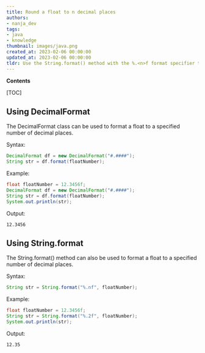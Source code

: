 ```yaml
---
title: Round a float to n decimal places
authors:
- nanja_dev
tags:
- java
- knowledge
thumbnail: images/java.png
created_at: 2023-02-06 00:00:00
updated_at: 2023-02-06 00:00:00
tldr: Use the String.format() method with the %.<n>f format specifier to format a float to n decimal places in Java.
---
```


**Contents**

[TOC]

## Using DecimalFormat
The DecimalFormat class can be used to format a float to a specified number of decimal places.

Syntax: 

```java
DecimalFormat df = new DecimalFormat("#.####");
String str = df.format(floatNumber);
```

Example: 

```java
float floatNumber = 12.3456f;
DecimalFormat df = new DecimalFormat("#.####");
String str = df.format(floatNumber);
System.out.println(str);
```

Output: 

```
12.3456
```

## Using String.format
The String.format() method can also be used to format a float to a specified number of decimal places.

Syntax: 

```java
String str = String.format("%.nf", floatNumber);
```

Example: 

```java
float floatNumber = 12.3456f;
String str = String.format("%.2f", floatNumber);
System.out.println(str);
```

Output: 

```
12.35
```
